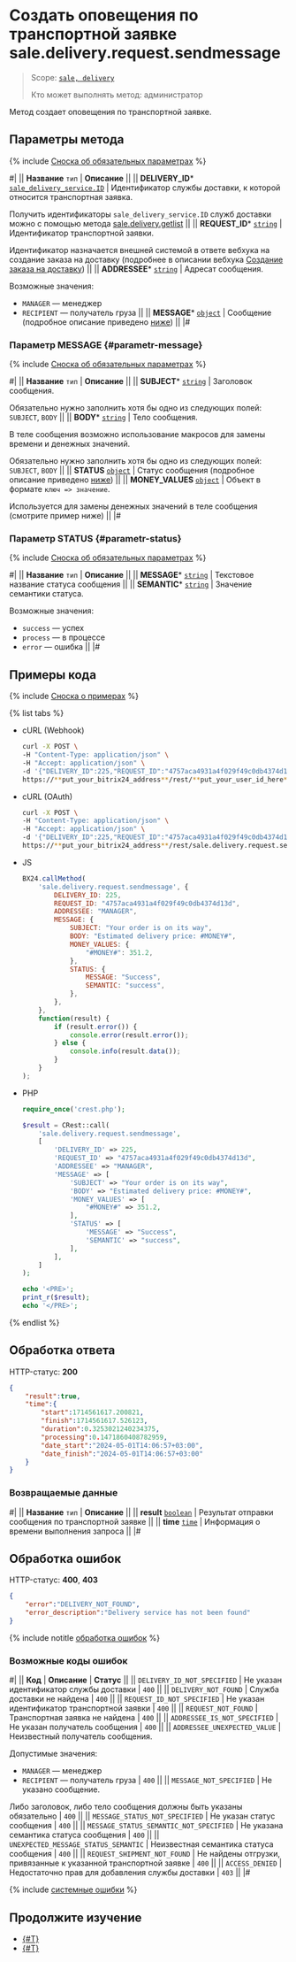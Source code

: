 # Создать оповещения по транспортной заявке sale.delivery.request.sendmessage

> Scope: [`sale, delivery`](../../../scopes/permissions.md)
>
> Кто может выполнять метод: администратор

Метод создает оповещения по транспортной заявке.

## Параметры метода

{% include [Сноска об обязательных параметрах](../../../../_includes/required.md) %}

#|
|| **Название**
`тип` | **Описание** ||
|| **DELIVERY_ID***
[`sale_delivery_service.ID`](../../data-types.md) | Идентификатор службы доставки, к которой относится транспортная заявка.

Получить идентификаторы `sale_delivery_service.ID` служб доставки можно с помощью метода [sale.delivery.getlist](../delivery/sale-delivery-get-list.md)
||
|| **REQUEST_ID***
[`string`](../../../data-types.md) | Идентификатор транспортной заявки.

Идентификатор назначается внешней системой в ответе вебхука на создание заказа на доставку (подробнее в описании вебхука [Создание заказа на доставку](../webhooks/create-delivery-request.md))
||
|| **ADDRESSEE***
[`string`](../../../data-types.md) | Адресат сообщения.

Возможные значения:
- `MANAGER` — менеджер
- `RECIPIENT` — получатель груза
||
|| **MESSAGE***
[`object`](../../../data-types.md) | Сообщение (подробное описание приведено [ниже](#parametr-message))
||
|#

### Параметр MESSAGE {#parametr-message}

{% include [Сноска об обязательных параметрах](../../../../_includes/required.md) %}

#|
|| **Название**
`тип` | **Описание** ||
|| **SUBJECT***
[`string`](../../../data-types.md) | Заголовок сообщения.

Обязательно нужно заполнить хотя бы одно из следующих полей: `SUBJECT`, `BODY`
||
|| **BODY***
[`string`](../../../data-types.md) | Тело сообщения.

В теле сообщения возможно использование макросов для замены времени и денежных значений.

Обязательно нужно заполнить хотя бы одно из следующих полей: `SUBJECT`, `BODY`
||
|| **STATUS**
[`object`](../../../data-types.md) | Статус сообщения (подробное описание приведено [ниже](#parametr-status))
||
|| **MONEY_VALUES**
[`object`](../../../data-types.md) | Объект в формате `ключ => значение`. 

Используется для замены денежных значений в теле сообщения (смотрите пример ниже)
||
|#

### Параметр STATUS {#parametr-status}

{% include [Сноска об обязательных параметрах](../../../../_includes/required.md) %}

#|
|| **Название**
`тип` | **Описание** ||
|| **MESSAGE***
[`string`](../../../data-types.md) | Текстовое название статуса сообщения
||
|| **SEMANTIC***
[`string`](../../../data-types.md) | Значение семантики статуса.

Возможные значения:
- `success` — успех
- `process` — в процессе
- `error` — ошибка
||
|#

## Примеры кода

{% include [Сноска о примерах](../../../../_includes/examples.md) %}

{% list tabs %}

- cURL (Webhook)

    ```bash
    curl -X POST \
    -H "Content-Type: application/json" \
    -H "Accept: application/json" \
    -d '{"DELIVERY_ID":225,"REQUEST_ID":"4757aca4931a4f029f49c0db4374d13d","ADDRESSEE":"MANAGER","MESSAGE":{"SUBJECT":"Your order is on its way","BODY":"Estimated delivery price: #MONEY#","MONEY_VALUES":{"#MONEY#":351.2},"STATUS":{"MESSAGE":"Success","SEMANTIC":"success"}}}' \
    https://**put_your_bitrix24_address**/rest/**put_your_user_id_here**/**put_your_webbhook_here**/sale.delivery.request.sendmessage
    ```

- cURL (OAuth)

    ```bash
    curl -X POST \
    -H "Content-Type: application/json" \
    -H "Accept: application/json" \
    -d '{"DELIVERY_ID":225,"REQUEST_ID":"4757aca4931a4f029f49c0db4374d13d","ADDRESSEE":"MANAGER","MESSAGE":{"SUBJECT":"Your order is on its way","BODY":"Estimated delivery price: #MONEY#","MONEY_VALUES":{"#MONEY#":351.2},"STATUS":{"MESSAGE":"Success","SEMANTIC":"success"}},"auth":"**put_access_token_here**"}' \
    https://**put_your_bitrix24_address**/rest/sale.delivery.request.sendmessage
    ```

- JS

    ```js
    BX24.callMethod(
        'sale.delivery.request.sendmessage', {
            DELIVERY_ID: 225,
            REQUEST_ID: "4757aca4931a4f029f49c0db4374d13d",
            ADDRESSEE: "MANAGER",
            MESSAGE: {
                SUBJECT: "Your order is on its way",
                BODY: "Estimated delivery price: #MONEY#",
                MONEY_VALUES: {
                    "#MONEY#": 351.2,
                },
                STATUS: {
                    MESSAGE: "Success",
                    SEMANTIC: "success",
                },
            },
        },
        function(result) {
            if (result.error()) {
                console.error(result.error());
            } else {
                console.info(result.data());
            }
        }
    );
    ```

- PHP

    ```php
    require_once('crest.php');

    $result = CRest::call(
        'sale.delivery.request.sendmessage',
        [
            'DELIVERY_ID' => 225,
            'REQUEST_ID' => "4757aca4931a4f029f49c0db4374d13d",
            'ADDRESSEE' => "MANAGER",
            'MESSAGE' => [
                'SUBJECT' => "Your order is on its way",
                'BODY' => "Estimated delivery price: #MONEY#",
                'MONEY_VALUES' => [
                    "#MONEY#" => 351.2,
                ],
                'STATUS' => [
                    'MESSAGE' => "Success",
                    'SEMANTIC' => "success",
                ],
            ],
        ]
    );

    echo '<PRE>';
    print_r($result);
    echo '</PRE>';
    ```

{% endlist %}

## Обработка ответа

HTTP-статус: **200**

```json
{
    "result":true,
    "time":{
        "start":1714561617.200821,
        "finish":1714561617.526123,
        "duration":0.3253021240234375,
        "processing":0.1471860408782959,
        "date_start":"2024-05-01T14:06:57+03:00",
        "date_finish":"2024-05-01T14:06:57+03:00"
    }
}
```

### Возвращаемые данные

#|
|| **Название**
`тип` | **Описание** ||
|| **result**
[`boolean`](../../../data-types.md) | Результат отправки сообщения по транспортной заявке ||
|| **time**
[`time`](../../../data-types.md) | Информация о времени выполнения запроса ||
|#

## Обработка ошибок

HTTP-статус: **400**, **403**

```json
{
    "error":"DELIVERY_NOT_FOUND",
    "error_description":"Delivery service has not been found"
}
```

{% include notitle [обработка ошибок](../../../../_includes/error-info.md) %}

### Возможные коды ошибок

#|
|| **Код** | **Описание** | **Статус** ||
|| `DELIVERY_ID_NOT_SPECIFIED` | Не указан идентификатор службы доставки | `400` || 
|| `DELIVERY_NOT_FOUND` | Служба доставки не найдена | `400` || 
|| `REQUEST_ID_NOT_SPECIFIED` | Не указан идентификатор транспортной заявки | `400` ||
|| `REQUEST_NOT_FOUND` | Транспортная заявка не найдена | `400` ||
|| `ADDRESSEE_IS_NOT_SPECIFIED` | Не указан получатель сообщения | `400` ||
|| `ADDRESSEE_UNEXPECTED_VALUE` | Неизвестный получатель сообщения.

Допустимые значения:
- `MANAGER` — менеджер
- `RECIPIENT` — получатель груза
| `400` ||
|| `MESSAGE_NOT_SPECIFIED` | Не указано сообщение.

Либо заголовок, либо тело сообщения должны быть указаны обязательно
| `400` ||
|| `MESSAGE_STATUS_NOT_SPECIFIED` | Не указан статус сообщения
| `400` ||
|| `MESSAGE_STATUS_SEMANTIC_NOT_SPECIFIED` | Не указана семантика статуса сообщения
| `400` ||
|| `UNEXPECTED_MESSAGE_STATUS_SEMANTIC` | Неизвестная семантика статуса сообщения
| `400` ||
|| `REQUEST_SHIPMENT_NOT_FOUND` | Не найдены отгрузки, привязанные к указанной транспортной заявке
| `400` ||
|| `ACCESS_DENIED` | Недостаточно прав для добавления службы доставки | `403` ||
|#

{% include [системные ошибки](../../../../_includes/system-errors.md) %}

## Продолжите изучение

- [{#T}](./sale-delivery-request-update.md)
- [{#T}](./sale-delivery-request-delete.md)